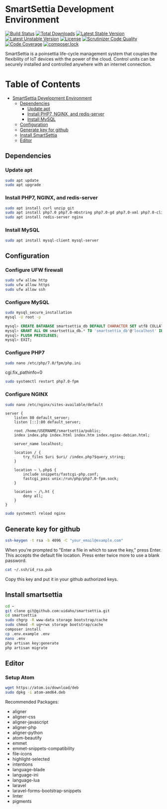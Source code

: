 # SmartSettia Development Environment

[![Build Status](https://travis-ci.org/uidaho/smartsettia.svg?branch=master)](https://travis-ci.org/uidaho/smartsettia)
[![Total Downloads](https://poser.pugx.org/uidaho/smartsettia/d/total)](https://packagist.org/packages/uidaho/smartsettia)
[![Latest Stable Version](https://poser.pugx.org/uidaho/smartsettia/v/stable)](https://packagist.org/packages/uidaho/smartsettia)
[![Latest Unstable Version](https://poser.pugx.org/uidaho/smartsettia/v/unstable)](https://packagist.org/packages/uidaho/smartsettia)
[![License](https://poser.pugx.org/uidaho/smartsettia/license)](https://packagist.org/packages/uidaho/smartsettia)
[![Scrutinizer Code Quality](https://scrutinizer-ci.com/g/uidaho/smartsettia/badges/quality-score.png?b=master)](https://scrutinizer-ci.com/g/uidaho/smartsettia/?branch=master)
[![Code Coverage](https://scrutinizer-ci.com/g/uidaho/smartsettia/badges/coverage.png?b=master)](https://scrutinizer-ci.com/g/uidaho/smartsettia/?branch=master)
[![composer.lock](https://poser.pugx.org/uidaho/smartsettia/composerlock)](https://packagist.org/packages/uidaho/smartsettia)

SmartSettia is a poinsettia life-cycle management system that couples the flexibility of IoT devices with the power of the cloud. Control units can be securely installed and controlled anywhere with an internet connection.

Table of Contents
=================

  * [SmartSettia Development Environment](#smartsettia-development-environment)
    * [Dependencies](#dependencies)
	  * [Update apt](#update-apt)
	  * [Install PHP7, NGINX, and redis-server](#update-apt)
	  * [Install MySQL](#update-apt)
    * [Configuration](#configuration)
	* [Generate key for github](#configuration)
	* [Install SmartSettia](#configuration)
    * [Editor](#editor)
	

## Dependencies
### Update apt
```bash
sudo apt update
sudo apt upgrade
```

### Install PHP7, NGINX, and redis-server
```bash
sudo apt install curl unzip git 
sudo apt install php7.0 php7.0-mbstring php7.0-gd php7.0-xml php7.0-cli php7.0-mysql composer
sudo apt install redis-server nginx
```

### Install MySQL
```bash
sudo apt install mysql-client mysql-server
```

## Configuration
### Configure UFW firewall
```bash
sudo ufw allow http
sudo ufw allow https
sudo ufw allow ssh
```

### Configure MySQL
```bash
sudo mysql_secure_installation
mysql -U root -p
```
```sql
mysql> CREATE DATABASE smartsettia_db DEFAULT CHARACTER SET utf8 COLLATE utf8_unicode_ci;
mysql> GRANT ALL ON smartsettia_db.* TO 'smartsettia_db'@'localhost' IDENTIFIED BY 'tacopassword';
mysql> FLUSH PRIVILEGES;
mysql> EXIT;
```

### Configure PHP7
```bash
sudo nano /etc/php/7.0/fpm/php.ini
```

cgi.fix_pathinfo=0

```bash
sudo systemctl restart php7.0-fpm
```

### Configure NGINX
```bash
sudo nano /etc/nginx/sites-available/default
```

```nginx
server {
    listen 80 default_server;
    listen [::]:80 default_server;

    root /home/USERNAME/smartsettia/public;
    index index.php index.html index.htm index.nginx-debian.html;

    server_name localhost;

    location / {
        try_files $uri $uri/ /index.php?$query_string;
    }

    location ~ \.php$ {
        include snippets/fastcgi-php.conf;
        fastcgi_pass unix:/run/php/php7.0-fpm.sock;
    }

    location ~ /\.ht {
        deny all;
    }
}
```
```bash
sudo systemctl reload nginx
```

## Generate key for github
```bash
ssh-keygen -t rsa -b 4096 -C "your_email@example.com"
```
When you're prompted to "Enter a file in which to save the key," press Enter. This accepts the default file location.
Press enter twice more to use a blank password.

```bash
cat ~/.ssh/id_rsa.pub
```
Copy this key and put it in your github authorized keys.


## Install smartsettia
```bash
cd ~
git clone git@github.com:uidaho/smartsettia.git
cd smartsettia
sudo chgrp -R www-data storage bootstrap/cache
sudo chmod -R ug+rwx storage bootstrap/cache
composer install
cp .env.example .env
nano .env
php artisan key:generate
php artisan migrate
```



## Editor
### Setup Atom
```bash
wget https://atom.io/download/deb
sudo dpkg -i atom-amd64.deb
```

Recommended Packages:
* aligner
* aligner-css
* aligner-javascript
* aligner-php
* aligner-python
* atom-beautify
* emmet
* emmet-snippets-compatibility
* file-icons
* highlight-selected
* intentions
* language-blade
* language-ini
* language-lua
* laravel
* laravel-forms-bootstrap-snippets
* linter
* pigments






